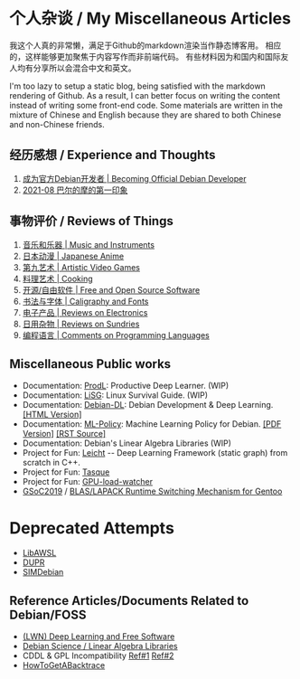 个人杂谈 / My Miscellaneous Articles
===

我这个人真的非常懒，满足于Github的markdown渲染当作静态博客用。
相应的，这样能够更加聚焦于内容写作而非前端代码。
有些材料因为和国内和国际友人均有分享所以会混合中文和英文。

I'm too lazy to setup a static blog, being satisfied with the markdown
rendering of Github. As a result, I can better focus on writing the
content instead of writing some front-end code. Some materials are
written in the mixture of Chinese and English because they are shared
to both Chinese and non-Chinese friends.

## 经历感想 / Experience and Thoughts

1. [成为官方Debian开发者 | Becoming Official Debian Developer](2018-08-dd.md)
1. [2021-08 巴尔的摩的第一印象](2021-08-baltimore.md)

## 事物评价 / Reviews of Things

1. [音乐和乐器 | Music and Instruments](music.md)
1. [日本动漫 | Japanese Anime](anime.md)
1. [第九艺术 | Artistic Video Games](games.md)
1. [料理艺术 | Cooking](cooking.md)
1. [开源/自由软件 | Free and Open Source Software](foss.md)
1. [书法与字体 | Caligraphy and Fonts](fonts.md)
1. [电子产品 | Reviews on Electronics](electronics.md)
1. [日用杂物 | Reviews on Sundries](sundires.md)
1. [编程语言 | Comments on Programming Languages](program.md)

## Miscellaneous Public works

- Documentation: [ProdL](https://github.com/cdluminate/ProdL): Productive Deep Learner. (WIP)
- Documentation: [LiSG](https://github.com/cdluminate/LiSG): Linux Survival Guide. (WIP)
- Documentation: [Debian-DL](https://github.com/cdluminate/debian-dl): Debian Development & Deep Learning. [[HTML Version]](https://people.debian.org/~lumin/debian-dl.html)
- Documentation: [ML-Policy](https://salsa.debian.org/deeplearning-team/ml-policy): Machine Learning Policy for Debian. [[PDF Version]](https://salsa.debian.org/lumin/ml-policy/blob/master/ML-Policy.pdf) [[RST Source]](https://salsa.debian.org/lumin/ml-policy/raw/master/ML-Policy.rst)
- Documentation: Debian\'s Linear Algebra Libraries (WIP)
- Project for Fun: [Leicht](https://github.com/cdluminate/leicht) -- Deep Learning Framework (static graph) from scratch in C++.
- Project for Fun: [Tasque](https://github.com/cdluminate/tasque)
- Project for Fun: [GPU-load-watcher](https://github.com/cdluminate/gpu-load-watcher)
- [GSoC2019](https://summerofcode.withgoogle.com/projects/#6268942782300160) / [BLAS/LAPACK Runtime Switching Mechanism for Gentoo](https://wiki.gentoo.org/wiki/Blas-lapack-switch)

# Deprecated Attempts

- [LibAWSL](https://salsa.debian.org/lumin/awsl/-/blob/master/specification.md)
- [DUPR](https://github.com/dupr/duprkit)
- [SIMDebian](https://github.com/SIMDebian/SIMDebian)

## Reference Articles/Documents Related to Debian/FOSS

- [(LWN) Deep Learning and Free Software](https://lwn.net/Articles/760142/)
- [Debian Science / Linear Algebra Libraries](https://wiki.debian.org/DebianScience/LinearAlgebraLibraries)
- CDDL & GPL Incompatibility [Ref\#1](https://www.softwarefreedom.org/resources/2016/linux-kernel-cddl.html) [Ref\#2](https://sfconservancy.org/blog/2016/feb/25/zfs-and-linux/)
- [HowToGetABacktrace](https://wiki.debian.org/HowToGetABacktrace)


